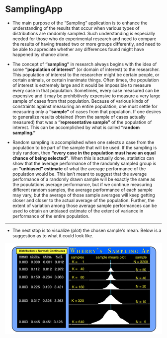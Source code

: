 # SamplingApp

- The main purpose of the “Sampling” application is to enhance the understanding of the results that occur when various types of distributions are randomly sampled. Such understanding is especially needed for those who do experimental research and need to compare the results of having treated two or more groups differently, and need to be able to appreciate whether any differences found might have happened by chance alone.
&nbsp;

- The concept of **“sampling”** in research always begins with the idea of some **“population of interest”** (or domain of interest) to the researcher. This population of interest to the researcher might be certain people, or certain animals, or certain inanimate things. Often times, the population of interest is extremely large and it would be impossible to measure every case in that population. Sometimes, every case measured can be expensive and it may be prohibitively expensive to measure a very large sample of cases from that population. Because of various kinds of constraints against measuring an entire population, one must settle for measuring only a **“sample”** of cases from that population. If one desires to generalize results obtained (from the sample of cases actually measured) that was a **“representative sample”** of the population of interest. This can be accomplished by what is called **“random sampling.”**
&nbsp;

- Random sampling is accomplished when one selects a case from the population to be part of the sample that will be used. If the sampling is truly random, then **“every case in the population must have an equal chance of being selected”**. When this is actually done, statistics can show that the average performance of the randomly sampled group is an **“unbiased” estimate** of what the average performance of the population would be. This isn’t meant to suggest that the average performance of a randomly drawn sample will be exactly the same as the populations average performance, but if we continue measuring different random samples, the average performance of each sample may vary, but the average of those sample averages will keep getting closer and closer to the actual average of the population. Further, the extent of variation among those average sample performances can be used to obtain an unbiased estimate of the extent of variance in performance of the entire population.
&nbsp;

***

- The next stop is to visualize (plot) the chosen sample's mean. Below is a suggestion as to what it could look like.

![visual](plot_visual.png)